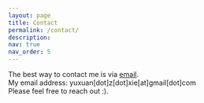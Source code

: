 ```yaml
---
layout: page
title: Contact
permalink: /contact/
description: 
nav: true
nav_order: 5
---
```

The best way to contact me is via [email](mailto:yuxuan.z.xie@gmail.com).  
My email address: yuxuan[dot]z[dot]xie[at]gmail[dot]com   
Please feel free to reach out :). 
